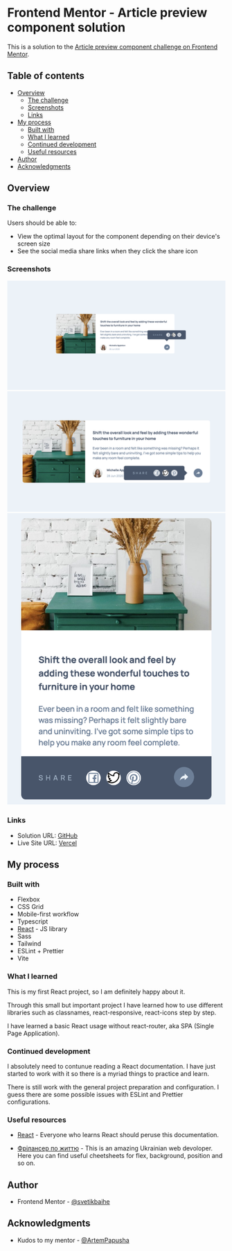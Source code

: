 # Frontend Mentor - Article preview component solution

This is a solution to the [Article preview component challenge on Frontend Mentor](https://www.frontendmentor.io/challenges/article-preview-component-dYBN_pYFT).

## Table of contents

- [Overview](#overview)
  - [The challenge](#the-challenge)
  - [Screenshots](#screenshots)
  - [Links](#links)
- [My process](#my-process)
  - [Built with](#built-with)
  - [What I learned](#what-i-learned)
  - [Continued development](#continued-development)
  - [Useful resources](#useful-resources)
- [Author](#author)
- [Acknowledgments](#acknowledgments)

## Overview

### The challenge

Users should be able to:

- View the optimal layout for the component depending on their device's screen size
- See the social media share links when they click the share icon

### Screenshots

![Popover for screens more than 960px](public/screenshots/More-than-960px.png)
![Popover for screens between 960px-767px](public/screenshots/960px-767px.png)
![Popover for screens less than 767px](public/screenshots/Less-than-767px.png)

### Links

- Solution URL: [GitHub](https://github.com/svetikbaihe/article-preview.git)
- Live Site URL: [Vercel](https://article-preview-pied.vercel.app/)

## My process

### Built with

- Flexbox
- CSS Grid
- Mobile-first workflow
- Typescript
- [React](https://reactjs.org/) - JS library
- Sass
- Tailwind
- ESLint + Prettier
- Vite


### What I learned

This is my first React project, so I am definitely happy about it. 

Through this small but important project I have learned how to use different libraries such as classnames, react-responsive, react-icons step by step. 

I have learned a basic React usage without react-router, aka SPA (Single Page Application).

### Continued development

I absolutely need to contunue reading a React documentation. I have just started to work with it so there is a myriad things to practice and learn.

There is still work with the general project preparation and configuration. I guess there are some possible issues with ESLint and Prettier configurations.

### Useful resources

- [React](https://react.dev/) - Everyone who learns React should peruse this documentation.

- [Фрілансер по життю](https://fls.guru/) - This is an amazing Ukrainian web devoloper. Here you can find useful cheetsheets for flex, background, position and so on.

## Author

- Frontend Mentor - [@svetikbaihe](https://www.frontendmentor.io/profile/svetikbaihe)

## Acknowledgments

- Kudos to my mentor - [@ArtemPapusha](https://github.com/ArtemPapusha) 

